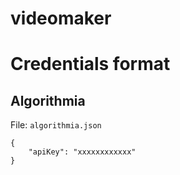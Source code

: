 # videomaker

# Credentials format 

## Algorithmia
File: `algorithmia.json`

````
{
    "apiKey": "xxxxxxxxxxxx"
}
````